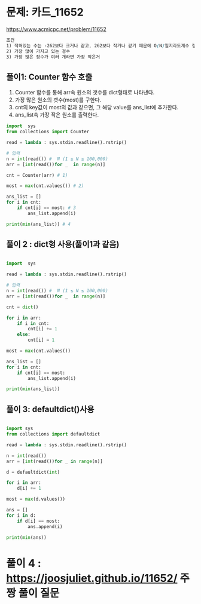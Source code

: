 # 문제: 카드_11652
https://www.acmicpc.net/problem/11652

``` css
조건
1) 적혀있는 수는 -262보다 크거나 같고, 262보다 작거나 같기 때문에 O(N)일지라도계수 정렬을 사용하면 안된다.
2) 가장 많이 가지고 있는 정수
3) 가장 많은 정수가 여러 개라면 가장 작은거
```
## 풀이1: Counter 함수 호출

1) Counter 함수를 통해 arr속 원소의 갯수를 dict형태로 나타낸다.
2) 가장 많은 원소의 갯수(most)를 구한다.
3) cnt의 key값이 most의 값과 같으면, 그 해당 value를 ans_list에 추가한다.
4) ans_list속 가장 작은 원소를 출력한다.
``` python
import  sys
from collections import Counter

read = lambda : sys.stdin.readline().rstrip()

# 입력
n = int(read()) #  N (1 ≤ N ≤ 100,000)
arr = [int(read())for _  in range(n)]

cnt = Counter(arr) # 1)

most = max(cnt.values()) # 2)

ans_list = []
for i in cnt:
    if cnt[i] == most: # 3
        ans_list.append(i)

print(min(ans_list)) # 4

```

## 풀이 2 : dict형 사용(풀이1과 같음)

``` python

import  sys

read = lambda : sys.stdin.readline().rstrip()

# 입력
n = int(read()) #  N (1 ≤ N ≤ 100,000)
arr = [int(read())for _  in range(n)]

cnt = dict()

for i in arr:
    if i in cnt:
        cnt[i] += 1
    else:
        cnt[i] = 1

most = max(cnt.values())

ans_list = []
for i in cnt:
    if cnt[i] == most:
        ans_list.append(i)

print(min(ans_list))

```

## 풀이 3: defaultdict()사용

``` python

import sys
from collections import defaultdict

read = lambda : sys.stdin.readline().rstrip()

n = int(read())
arr = [int(read())for _ in range(n)]

d = defaultdict(int)

for i in arr:
    d[i] += 1

most = max(d.values())

ans = []
for i in d:
    if d[i] == most:
        ans.append(i)

print(min(ans))

```
# 풀이 4 : https://joosjuliet.github.io/11652/ 주짱 풀이 질문

